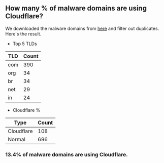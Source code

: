 ## How many % of malware domains are using Cloudflare?


We downloaded the malware domains from [here](https://urlhaus.abuse.ch) and filter out duplicates.
Here's the result.


[//]: # (start replacement)


- Top 5 TLDs

| TLD | Count |
| --- | --- |
| com | 390 |
| org | 34 |
| br | 34 |
| net | 29 |
| in | 24 |


- Cloudflare %

| Type | Count |
| --- | --- |
| Cloudflare | 108 |
| Normal | 696 |


### 13.4% of malware domains are using Cloudflare.
